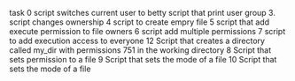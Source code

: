 task 0 script switches current user to betty
script that print user group
3. script changes ownership
4 script to create empry file
5 script that add execute permission to file owners
6 script add multiple permissions 
7 script to add execution access to everyone
12 Script that creates a directory called my_dir with permissions 751 in the working directory
8 Script that sets permission to a file
9 Script that sets the mode of a file
10 Script that sets the mode of a file
